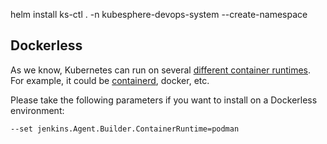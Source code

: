 helm install ks-ctl . -n kubesphere-devops-system --create-namespace

## Dockerless

As we know, Kubernetes can run on several [different container runtimes](https://kubernetes.io/docs/setup/production-environment/container-runtimes/). 
For example, it could be [containerd](https://github.com/containerd/containerd), docker, etc.

Please take the following parameters if you want to install on a Dockerless environment:

`--set jenkins.Agent.Builder.ContainerRuntime=podman`

